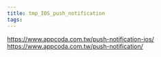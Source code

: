 ```yaml
---
title: tmp_IOS_push_notification
tags:
---
```

https://www.appcoda.com.tw/push-notification-ios/
https://www.appcoda.com.tw/push-notification/
